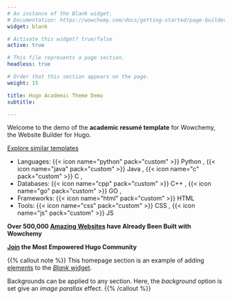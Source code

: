 ```yaml
---
# An instance of the Blank widget.
# Documentation: https://wowchemy.com/docs/getting-started/page-builder/
widget: blank

# Activate this widget? true/false
active: true

# This file represents a page section.
headless: true

# Order that this section appears on the page.
weight: 15

title: Hugo Academic Theme Demo
subtitle:

---
```


Welcome to the demo of the **academic resumé template** for Wowchemy, the Website Builder for Hugo.

[Explore similar templates](https://wowchemy.com/templates/)

- Languages: {{< icon name="python" pack="custom" >}} Python , {{< icon name="java" pack="custom" >}} Java , {{< icon name="c" pack="custom" >}} C , 
- Databases: {{< icon name="cpp" pack="custom" >}} C++ , {{< icon name="go" pack="custom" >}} GO , 
- Frameworks: {{< icon name="html" pack="custom" >}} HTML
- Tools: {{< icon name="css" pack="custom" >}} CSS , {{< icon name="js" pack="custom" >}} JS

**Over 500,000 [Amazing Websites](https://wowchemy.com/) have Already Been Built with Wowchemy**

**[Join](https://wowchemy.com/templates/) the Most Empowered Hugo Community**

{{% callout note %}}
This homepage section is an example of adding [elements](https://wowchemy.com/docs/content/writing-markdown-latex/) to the [*Blank* widget](https://wowchemy.com/docs/getting-started/page-builder/).

Backgrounds can be applied to any section. Here, the *background* option is set give an *image parallax* effect.
{{% /callout %}}
